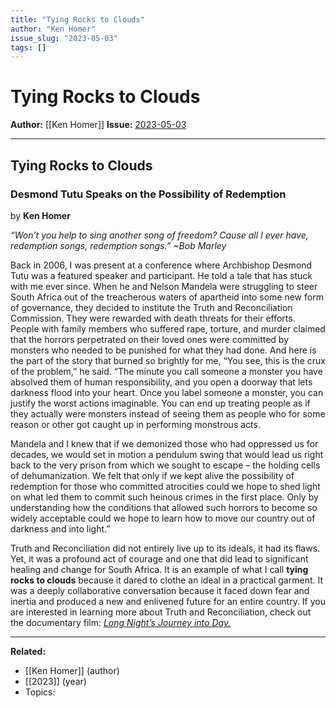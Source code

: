 ```yaml
---
title: "Tying Rocks to Clouds"
author: "Ken Homer"
issue_slug: "2023-05-03"
tags: []
---
```


# Tying Rocks to Clouds

**Author:** [[Ken Homer]]
**Issue:** [2023-05-03](https://plex.collectivesensecommons.org/2023-05-03/)

---

## Tying Rocks to Clouds
### Desmond Tutu Speaks on the Possibility of Redemption
by **Ken Homer**

*“Won’t you help to sing another song of freedom? Cause all I ever have, redemption songs, redemption songs.” ~Bob Marley*

Back in 2006, I was present at a conference where Archbishop Desmond Tutu was a featured speaker and participant. He told a tale that has stuck with me ever since. When he and Nelson Mandela were struggling to steer South Africa out of the treacherous waters of apartheid into some new form of governance, they decided to institute the Truth and Reconciliation Commission. They were rewarded with death threats for their efforts. People with family members who suffered rape, torture, and murder claimed that the horrors perpetrated on their loved ones were committed by monsters who needed to be punished for what they had done. And here is the part of the story that burned so brightly for me, “You see, this is the crux of the problem,” he said. “The minute you call someone a monster you have absolved them of human responsibility, and you open a doorway that lets darkness flood into your heart. Once you label someone a monster, you can justify the worst actions imaginable. You can end up treating people as if they actually were monsters instead of seeing them as people who for some reason or other got caught up in performing monstrous acts.

Mandela and I knew that if we demonized those who had oppressed us for decades, we would set in motion a pendulum swing that would lead us right back to the very prison from which we sought to escape – the holding cells of dehumanization. We felt that only if we kept alive the possibility of redemption for those who committed atrocities could we hope to shed light on what led them to commit such heinous crimes in the first place. Only by understanding how the conditions that allowed such horrors to become so widely acceptable could we hope to learn how to move our country out of darkness and into light.”

Truth and Reconciliation did not entirely live up to its ideals, it had its flaws. Yet, it was a profound act of courage and one that did lead to significant healing and change for South Africa. It is an example of what I call **tying rocks to clouds** because it dared to clothe an ideal in a practical garment. It was a deeply collaborative conversation because it faced down fear and inertia and produced a new and enlivened future for an entire country. If you are interested in learning more about Truth and Reconciliation, check out the documentary film: [*Long Night’s Journey into Day.*](https://www.imdb.com/title/tt0236447/)

---

**Related:**
- [[Ken Homer]] (author)
- [[2023]] (year)
- Topics: 

